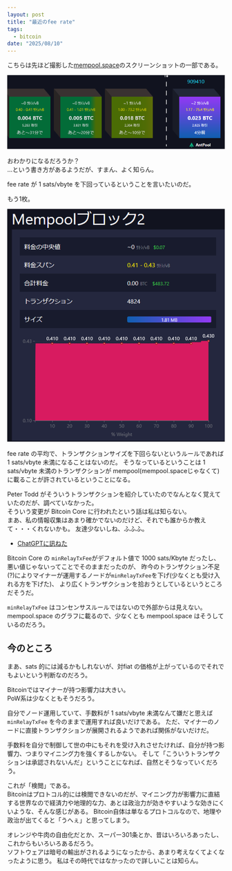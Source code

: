 ```yaml
---
layout: post
title: "最近のfee rate"
tags:
  - bitcoin
date: "2025/08/10"
---
```


こちらは先ほど撮影した[mempool.space](https://mempool.space/)のスクリーンショットの一部である。

![image](images/20250810a-1.png)

おわかりになるだろうか？  
...という書き方があるようだが、すまん、よく知らん。

fee rate が 1 sats/vbyte を下回っているということを言いたいのだ。

もう1枚。

![image](images/20250810a-2.png)

fee rate の平均で、トランザクションサイズを下回らないというルールであれば 1 sats/vbyte 未満になることはないのだ。
そうなっているということは 1 sats/vbyte 未満のトランザクションが mempool(mempool.spaceじゃなくて)に載ることが許されているということになる。

Peter Todd がそういうトランザクションを紹介していたのでなんとなく覚えていたのだが、調べていなかった。  
そういう変更が Bitcoin Core に行われたという話は私は知らない。  
まあ、私の情報収集はあまり確かでないのだけど、それでも誰からか教えて・・・くれないかも。
友達少ないしね、ふふふ。

* [ChatGPTに訊ねた](https://chatgpt.com/share/68988818-1ae0-8010-ac50-0addd4197e30)

Bitcoin Core の `minRelayTxFee`がデフォルト値で 1000 sats/Kbyte だったし、悪い値じゃないってことでそのままだったのが、
昨今のトランザクション不足(?)によりマイナーが運用するノードが`minRelayTxFee`を下げ(少なくとも受け入れる方を下げた)、
より広くトランザクションを拾おうとしているというところだそうだ。

`minRelayTxFee` はコンセンサスルールではないので外部からは見えない。
mempool.space のグラフに載るので、少なくとも mempool.space はそうしているのだろう。

## 今のところ

まあ、sats 的には減るかもしれないが、対fiat の価格が上がっているのでそれでもよいという判断なのだろう。

Bitcoinではマイナーが持つ影響力は大きい。  
PoW系は少なくともそうだろう。

自分でノード運用していて、手数料が 1 sats/vbyte 未満なんて嫌だと思えば `minRelayTxFee` を今のままで運用すれば良いだけである。
ただ、マイナーのノードに直接トランザクションが展開されるようであれば関係がないだけだ。

手数料を自分で制御して世の中にもそれを受け入れさせたければ、自分が持つ影響力、つまりマイニング力を強くするしかない。
そして「こういうトランザクションは承認されないんだ」ということになれば、自然とそうなっていくだろう。

これが「検閲」である。  
Bitcoinはプロトコル的には検閲できないのだが、マイニング力が影響力に直結する世界なので経済力や地理的な力、あとは政治力が効きやすいような効きにくいような、そんな感じがある。
Bitcoin自体は単なるプロトコルなので、地理や政治が出てくると「うへぇ」と思ってしまう。  

オレンジや牛肉の自由化だとか、スーパー301条とか、昔はいろいろあったし、これからもいろいろあるだろう。  
ソフトウェアは暗号の輸出がされるようになったから、あまり考えなくてよくなったように思う。
私はその時代ではなかったので詳しいことは知らん。

